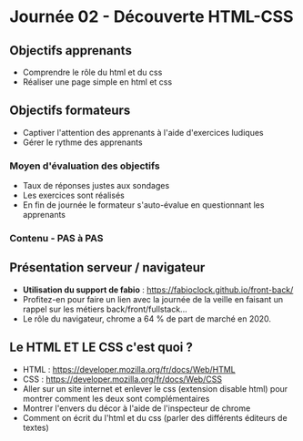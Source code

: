 # Journée 02 - Découverte HTML-CSS

## Objectifs apprenants
- Comprendre le rôle du html et du css
- Réaliser une page simple en html et css

## Objectifs formateurs
- Captiver l'attention des apprenants à l'aide d'exercices ludiques
- Gérer le rythme des apprenants

### Moyen d'évaluation des objectifs
- Taux de réponses justes aux sondages
- Les exercices sont réalisés
- En fin de journée le formateur s'auto-évalue en questionnant les apprenants

### Contenu - PAS à PAS


## Présentation serveur / navigateur

- **Utilisation du support de fabio** : https://fabioclock.github.io/front-back/
- Profitez-en pour faire un lien avec la journée de la veille en faisant un rappel sur les métiers back/front/fullstack...
- Le rôle du navigateur, chrome a 64 % de part de marché en 2020.

## Le HTML ET LE CSS c'est quoi ?

- HTML : https://developer.mozilla.org/fr/docs/Web/HTML
- CSS : https://developer.mozilla.org/fr/docs/Web/CSS
- Aller sur un site internet et enlever le css (extension disable html) pour montrer comment les deux sont complémentaires
- Montrer l'envers du décor à l'aide de l'inspecteur de chrome
- Comment on écrit du l'html et du css (parler des différents éditeurs de textes)
